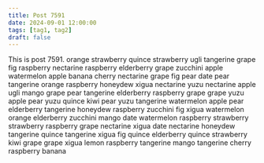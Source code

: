 ```yaml
---
title: Post 7591
date: 2024-09-01 12:00:00
tags: [tag1, tag2]
draft: false
---
```

This is post 7591.
orange
strawberry
quince
strawberry
ugli
tangerine
grape
fig
raspberry
nectarine
raspberry
elderberry
grape
zucchini
apple
watermelon
apple
banana
cherry
nectarine
grape
fig
pear
date
pear
tangerine
orange
raspberry
honeydew
xigua
nectarine
yuzu
nectarine
apple
ugli
mango
grape
pear
tangerine
elderberry
raspberry
grape
grape
yuzu
apple
pear
yuzu
quince
kiwi
pear
yuzu
tangerine
watermelon
apple
pear
elderberry
tangerine
honeydew
raspberry
zucchini
fig
xigua
watermelon
orange
elderberry
zucchini
mango
date
watermelon
raspberry
strawberry
strawberry
raspberry
grape
nectarine
xigua
date
nectarine
honeydew
tangerine
quince
tangerine
xigua
fig
quince
elderberry
quince
strawberry
kiwi
grape
grape
xigua
lemon
raspberry
tangerine
mango
tangerine
cherry
raspberry
banana
